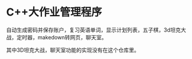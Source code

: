 # C++大作业管理程序  

自动生成密码并保存账户，复习英语单词，显示计划列表，五子棋，3d坦克大战，定时器，makedown转网页，聊天室。  

其中3D坦克大战，聊天室功能的实现没有在这个仓库里。

